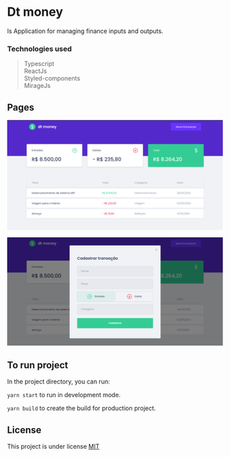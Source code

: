 # Dt money

Is Application for managing finance inputs and outputs.

### Technologies used

> Typescript  
> ReactJs  
> Styled-components  
> MirageJs

## Pages

![home](./screenShots/home.png?raw=true)

![home](./screenShots/addTransaction.png)

## To run project

In the project directory, you can run:

`yarn start` to run in development mode.

`yarn build` to create the build for production project.

## License

This project is under license [MIT](LICENCE)

